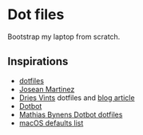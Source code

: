 # Dot files

Bootstrap my laptop from scratch.

## Inspirations

- [dotfiles](https://github.com/driesvints/dotfiles)
- [Josean Martinez](https://github.com/josean-dev/dev-environment-files)
- [Dries Vints](https://github.com/driesvints/dotfiles) dotfiles and
  [blog article](https://driesvints.com/blog/getting-started-with-dotfiles)
- [Dotbot](https://github.com/anishathalye/dotbot)
- [Mathias Bynens Dotbot dotfiles](https://github.com/mathiasbynens/dotfiles)
- [macOS defaults list](https://macos-defaults.com/)
